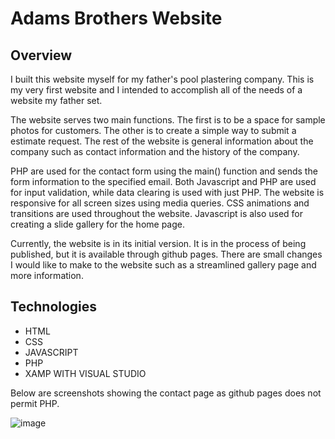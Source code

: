 # Adams Brothers Website

## Overview
I built this website myself for my father's pool plastering company. This is my very first website and I intended to accomplish all of the needs of a website my father set. 

The website serves two main functions. The first is to be a space for sample photos for customers. The other is to create a simple way to submit a estimate request. The rest of the website is general information about the company such as contact information and the history of the company. 

PHP are used for the contact form using the main() function and sends the form information to the specified email. Both Javascript and PHP are used for input validation, while data clearing is used with just PHP. The website is responsive for all screen sizes using media queries. CSS animations and transitions are used throughout the website. Javascript is also used for creating a slide gallery for the home page. 

Currently, the website is in its initial version. It is in the process of being published, but it is available through github pages. There are small changes I would like to make to the website such as a streamlined gallery page and more information. 

## Technologies
* HTML
* CSS
* JAVASCRIPT
* PHP 
* XAMP WITH VISUAL STUDIO 

Below are screenshots showing the contact page as github pages does not permit PHP. 

![image](https://user-images.githubusercontent.com/78715643/147620041-65299c9b-336f-4ee9-a3bf-8aa5f23bc760.png)
